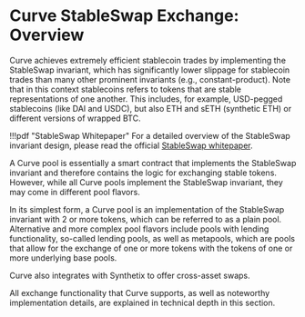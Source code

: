<h1> Curve StableSwap Exchange: Overview </h1>

Curve achieves extremely efficient stablecoin trades by implementing the StableSwap invariant, which has significantly lower slippage for stablecoin trades than many other prominent invariants (e.g., constant-product). Note that in this context stablecoins refers to tokens that are stable representations of one another. This includes, for example, USD-pegged stablecoins (like DAI and USDC), but also ETH and sETH (synthetic ETH) or different versions of wrapped BTC. 

!!!pdf "StableSwap Whitepaper"
    For a detailed overview of the StableSwap invariant design, please read the official [StableSwap whitepaper](../pdf/stableswap-paper.pdf).

A Curve pool is essentially a smart contract that implements the StableSwap invariant and therefore contains the logic for exchanging stable tokens. However, while all Curve pools implement the StableSwap invariant, they may come in different pool flavors.

In its simplest form, a Curve pool is an implementation of the StableSwap invariant with 2 or more tokens, which can be referred to as a plain pool. Alternative and more complex pool flavors include pools with lending functionality, so-called lending pools, as well as metapools, which are pools that allow for the exchange of one or more tokens with the tokens of one or more underlying base pools.

Curve also integrates with Synthetix to offer cross-asset swaps.

All exchange functionality that Curve supports, as well as noteworthy implementation details, are explained in technical depth in this section.